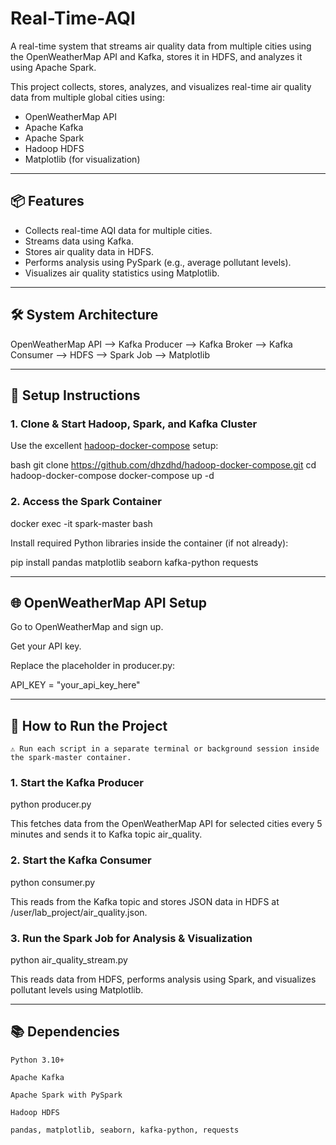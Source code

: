 # Real-Time-AQI
A real-time system that streams air quality data from multiple cities using the OpenWeatherMap API and Kafka, stores it in HDFS, and analyzes it using Apache Spark.


This project collects, stores, analyzes, and visualizes real-time air quality data from multiple global cities using:

- OpenWeatherMap API  
- Apache Kafka  
- Apache Spark  
- Hadoop HDFS  
- Matplotlib (for visualization)

---

## 📦 Features

- Collects real-time AQI data for multiple cities.
- Streams data using Kafka.
- Stores air quality data in HDFS.
- Performs analysis using PySpark (e.g., average pollutant levels).
- Visualizes air quality statistics using Matplotlib.

---

## 🛠️ System Architecture
OpenWeatherMap API --> Kafka Producer --> Kafka Broker --> Kafka Consumer --> HDFS --> Spark Job --> Matplotlib


---

## 🔧 Setup Instructions

### 1. Clone & Start Hadoop, Spark, and Kafka Cluster

Use the excellent [hadoop-docker-compose](https://github.com/dhzdhd/hadoop-docker-compose) setup:

bash
git clone https://github.com/dhzdhd/hadoop-docker-compose.git
cd hadoop-docker-compose
docker-compose up -d 

### 2. Access the Spark Container

docker exec -it spark-master bash

Install required Python libraries inside the container (if not already):

pip install pandas matplotlib seaborn kafka-python requests

---


## 🌐 OpenWeatherMap API Setup

Go to OpenWeatherMap and sign up.

Get your API key.

Replace the placeholder in producer.py:

API_KEY = "your_api_key_here"

---

## 🚀 How to Run the Project

    ⚠️ Run each script in a separate terminal or background session inside the spark-master container.

### 1. Start the Kafka Producer

python producer.py

This fetches data from the OpenWeatherMap API for selected cities every 5 minutes and sends it to Kafka topic air_quality.
### 2. Start the Kafka Consumer

python consumer.py

This reads from the Kafka topic and stores JSON data in HDFS at /user/lab_project/air_quality.json.
### 3. Run the Spark Job for Analysis & Visualization

python air_quality_stream.py

This reads data from HDFS, performs analysis using Spark, and visualizes pollutant levels using Matplotlib.

---

## 📚 Dependencies

    Python 3.10+

    Apache Kafka

    Apache Spark with PySpark

    Hadoop HDFS

    pandas, matplotlib, seaborn, kafka-python, requests



